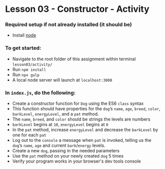 # Lesson 03 - Constructor - Activity

### Required setup if not already installed (it should be)
- Install [node](https://nodejs.org/en/)

### To get started:
-   Navigate to the root folder of this assignment within terminal `lesson03/activity/`
-   Run `npm install`
-   Run `npx gulp`
- 	A local node server will launch at `localhost:3000`

### In `index.js`, do the following:
* Create a constructor function for `Dog` using the ES6 `class` syntax
* This function should have properties for the `dog`’s `name`, `age`, `breed`, `color`, `barkLevel`, `energyLevel`, and a `pat` method.​
* The `name`, `breed`, and `color` should be strings the levels are numbers​
* `barkLevel` begins at `10`, `energyLevel` begins at `0`
* In the `pat` method, increase `energyLevel` and decrease the `barkLevel` by one for each `pat​`
* Log out to the `console` a message when `pat` is invoked, telling us the `dog`’s `name`, `age` and current `bark`/`energy` levels.
* Create a new `dog`, passing in the needed parameters
* Use the `pat` method on your newly created `dog` 5 times
* Verify your program works in your browser's dev tools console